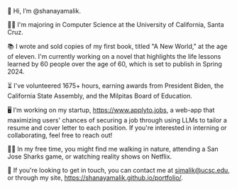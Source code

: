👋 Hi, I’m @shanayamalik.

👩‍🎓 I'm majoring in Computer Science at the University of California, Santa Cruz. 

📚 I wrote and sold copies of my first book, titled "A New World," at the age of eleven. I'm currently working on a novel that highlights the life lessons learned by 60 people over the age of 60, which is set to publish in Spring 2024. 

⏳ I've volunteered 1675+ hours, earning awards from President Biden, the California State Assembly, and the Milpitas Board of Education.

🖥️ I’m working on my startup, https://www.applyto.jobs, a web-app that maximizing users' chances of securing a job through using LLMs to tailor a resume and cover letter to each position. If you're interested in interning or collaborating, feel free to reach out!

🧘‍♀️ In my free time, you might find me walking in nature, attending a San Jose Sharks game, or watching reality shows on Netflix. 

📧 If you're looking to get in touch, you can contact me at simalik@ucsc.edu, or through my site, https://shanayamalik.github.io/portfolio/.

<!---
shanayamalik/shanayamalik is a ✨ special ✨ repository because its `README.md` (this file) appears on your GitHub profile.
You can click the Preview link to take a look at your changes.
--->
